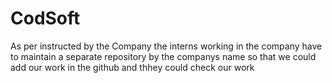 # CodSoft
As per instructed by the Company the interns working in the company have to maintain a separate repository by the companys name so that we could add our work in the github and thhey could check our work
